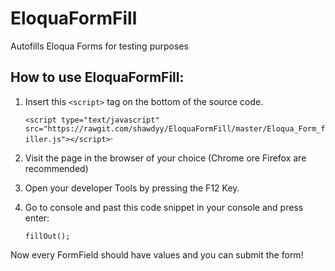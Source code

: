 # EloquaFormFill
Autofills Eloqua Forms for testing purposes

## How to use EloquaFormFill:
1. Insert this ```<script>``` tag on the bottom of the source code.

   ```<script type="text/javascript" src="https://rawgit.com/shawdyy/EloquaFormFill/master/Eloqua_Form_filler.js"></script>```⋅
2. Visit the page in the browser of your choice (Chrome ore Firefox are recommended)
3. Open your developer Tools by pressing the F12 Key.
4. Go to console and past this code snippet in your console and press enter:

   ```fillOut();```

Now every FormField should have values and you can submit the form!
